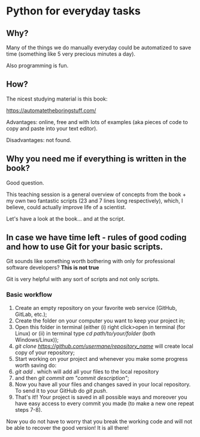 # Python for everyday tasks

## Why?

Many of the things we do manually everyday could be automatized to save time (something like 5 very precious minutes a day).

Also programming is fun.

## How?

The nicest studying material is this book:

https://automatetheboringstuff.com/

Advantages: online, free and with lots of examples (aka pieces of code to copy and paste into your text editor).

Disadvantages: not found.

## Why you need me if everything is written in the book?

Good question.

This teaching session is a general overview of concepts from the book + my own two fantastic scripts (23 and 7 lines long respectively), which, I believe, could actually improve life of a scientist.

Let's have a look at the book... and at the script.

## In case we have time left - rules of good coding and how to use Git for your basic scripts.

Git sounds like something worth bothering with only for professional software developers? **This is not true**

Git is very helpful with any sort of scripts and not only scripts.

### Basic workflow

1. Create an empty repository on your favorite web service (GitHub, GitLab, etc.);
2. Create the folder on your computer you want to keep your project in;
3. Open this folder in terminal (either (i) right click>open in terminal (for Linux) or (ii) in terminal type *cd path/to/your/folder* (both Windows/Linux));
4. *​git clone https://github.com/usermane/repository_name*  will create local copy of your repository;
5. Start working on your project and whenever you make some progress worth saving do:
6. *​git add .* which will add all your files to the local repository
7. and then *​git commit ­am "commit description"*;
8. Now you have all your files and changes saved in your local repository. To send it to your GitHub do *git push*.
9. That's it!! Your project is saved in all possible ways and moreover you have easy access to every commit you made (to make a new one repeat steps 7-8).

Now you do not have to worry that you break the working code and will not be able to recover the good version! It is all there!  
